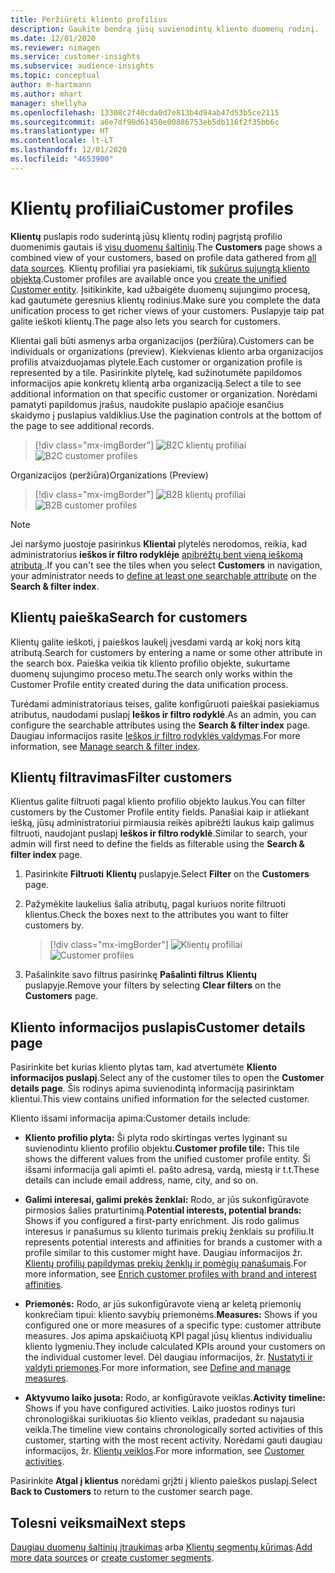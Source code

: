 ```yaml
---
title: Peržiūrėti kliento profilius
description: Gaukite bendrą jūsų suvienodintų kliento duomenų rodinį.
ms.date: 12/01/2020
ms.reviewer: nimagen
ms.service: customer-insights
ms.subservice: audience-insights
ms.topic: conceptual
author: m-hartmann
ms.author: mhart
manager: shellyha
ms.openlocfilehash: 13308c2f40cda0d7e813b4d94ab47d53b5ce2115
ms.sourcegitcommit: a6e7df90d61450e00886753eb5db116f2f35bb6c
ms.translationtype: HT
ms.contentlocale: lt-LT
ms.lasthandoff: 12/01/2020
ms.locfileid: "4653900"
---
```

# <a name="customer-profiles"></a><span data-ttu-id="af0ba-103">Klientų profiliai</span><span class="sxs-lookup"><span data-stu-id="af0ba-103">Customer profiles</span></span>

<span data-ttu-id="af0ba-104">**Klientų** puslapis rodo suderintą jūsų klientų rodinį pagrįstą profilio duomenimis gautais iš [visų duomenų šaltinių](data-sources.md).</span><span class="sxs-lookup"><span data-stu-id="af0ba-104">The **Customers** page shows a combined view of your customers, based on profile data gathered from [all data sources](data-sources.md).</span></span> <span data-ttu-id="af0ba-105">Klientų profiliai yra pasiekiami, tik [sukūrus sujungtą kliento objektą](data-unification.md).</span><span class="sxs-lookup"><span data-stu-id="af0ba-105">Customer profiles are available once you [create the unified Customer entity](data-unification.md).</span></span> <span data-ttu-id="af0ba-106">Įsitikinkite, kad užbaigėte duomenų sujungimo procesą, kad gautumėte geresnius klientų rodinius.</span><span class="sxs-lookup"><span data-stu-id="af0ba-106">Make sure you complete the data unification process to get richer views of your customers.</span></span> <span data-ttu-id="af0ba-107">Puslapyje taip pat galite ieškoti klientų.</span><span class="sxs-lookup"><span data-stu-id="af0ba-107">The page also lets you search for customers.</span></span>

<span data-ttu-id="af0ba-108">Klientai gali būti asmenys arba organizacijos (peržiūra).</span><span class="sxs-lookup"><span data-stu-id="af0ba-108">Customers can be individuals or organizations (preview).</span></span> <span data-ttu-id="af0ba-109">Kiekvienas kliento arba organizacijos profilis atvaizduojamas plytele.</span><span class="sxs-lookup"><span data-stu-id="af0ba-109">Each customer or organization profile is represented by a tile.</span></span> <span data-ttu-id="af0ba-110">Pasirinkite plytelę, kad sužinotumėte papildomos informacijos apie konkretų klientą arba organizaciją.</span><span class="sxs-lookup"><span data-stu-id="af0ba-110">Select a tile to see additional information on that specific customer or organization.</span></span> <span data-ttu-id="af0ba-111">Norėdami pamatyti papildomus įrašus, naudokite puslapio apačioje esančius skaidymo į puslapius valdiklius.</span><span class="sxs-lookup"><span data-stu-id="af0ba-111">Use the pagination controls at the bottom of the page to see additional records.</span></span>

> [!div class="mx-imgBorder"] 
> <span data-ttu-id="af0ba-112">![B2C klientų profiliai](media/profiles-customers.png "B2C klientų profiliai")</span><span class="sxs-lookup"><span data-stu-id="af0ba-112">![B2C customer profiles](media/profiles-customers.png "B2C customer profiles")</span></span>

<span data-ttu-id="af0ba-113">Organizacijos (peržiūra)</span><span class="sxs-lookup"><span data-stu-id="af0ba-113">Organizations (Preview)</span></span>
> [!div class="mx-imgBorder"] 
> <span data-ttu-id="af0ba-114">![B2B klientų profiliai](media/profile-customers-b2b.png "B2B klientų profiliai")</span><span class="sxs-lookup"><span data-stu-id="af0ba-114">![B2B customer profiles](media/profile-customers-b2b.png "B2B customer profiles")</span></span>

> [!NOTE]
> <span data-ttu-id="af0ba-115">Jei naršymo juostoje pasirinkus **Klientai** plytelės nerodomos, reikia, kad administratorius **ieškos ir filtro rodyklėje** [apibrėžtų bent vieną ieškomą atributą ](search-filter-index.md).</span><span class="sxs-lookup"><span data-stu-id="af0ba-115">If you can't see the tiles when you select **Customers** in navigation, your administrator needs to [define at least one searchable attribute](search-filter-index.md) on the **Search & filter index**.</span></span>

## <a name="search-for-customers"></a><span data-ttu-id="af0ba-116">Klientų paieška</span><span class="sxs-lookup"><span data-stu-id="af0ba-116">Search for customers</span></span>

<span data-ttu-id="af0ba-117">Klientų galite ieškoti, į paieškos laukelį įvesdami vardą ar kokį nors kitą atributą.</span><span class="sxs-lookup"><span data-stu-id="af0ba-117">Search for customers by entering a name or some other attribute in the search box.</span></span> <span data-ttu-id="af0ba-118">Paieška veikia tik kliento profilio objekte, sukurtame duomenų sujungimo proceso metu.</span><span class="sxs-lookup"><span data-stu-id="af0ba-118">The search only works within the Customer Profile entity created during the data unification process.</span></span>

<span data-ttu-id="af0ba-119">Turėdami administratoriaus teises, galite konfigūruoti paieškai pasiekiamus atributus, naudodami puslapį **Ieškos ir filtro rodyklė**.</span><span class="sxs-lookup"><span data-stu-id="af0ba-119">As an admin, you can configure the searchable attributes using the **Search & filter index** page.</span></span> <span data-ttu-id="af0ba-120">Daugiau informacijos rasite [Ieškos ir filtro rodyklės valdymas](search-filter-index.md).</span><span class="sxs-lookup"><span data-stu-id="af0ba-120">For more information, see [Manage search & filter index](search-filter-index.md).</span></span>

## <a name="filter-customers"></a><span data-ttu-id="af0ba-121">Klientų filtravimas</span><span class="sxs-lookup"><span data-stu-id="af0ba-121">Filter customers</span></span>

<span data-ttu-id="af0ba-122">Klientus galite filtruoti pagal kliento profilio objekto laukus.</span><span class="sxs-lookup"><span data-stu-id="af0ba-122">You can filter customers by the Customer Profile entity fields.</span></span> <span data-ttu-id="af0ba-123">Panašiai kaip ir atliekant iešką, jūsų administratoriui pirmiausia reikės apibrėžti laukus kaip galimus filtruoti, naudojant puslapį **Ieškos ir filtro rodyklė**.</span><span class="sxs-lookup"><span data-stu-id="af0ba-123">Similar to search, your admin will first need to define the fields as filterable using the **Search & filter index** page.</span></span>

1. <span data-ttu-id="af0ba-124">Pasirinkite **Filtruoti**  **Klientų** puslapyje.</span><span class="sxs-lookup"><span data-stu-id="af0ba-124">Select **Filter** on the **Customers** page.</span></span>

2. <span data-ttu-id="af0ba-125">Pažymėkite laukelius šalia atributų, pagal kuriuos norite filtruoti klientus.</span><span class="sxs-lookup"><span data-stu-id="af0ba-125">Check the boxes next to the attributes you want to filter customers by.</span></span>

   > [!div class="mx-imgBorder"] 
   > <span data-ttu-id="af0ba-126">![Klientų profiliai](media/profiles-customers3.png "Klientų profiliai")</span><span class="sxs-lookup"><span data-stu-id="af0ba-126">![Customer profiles](media/profiles-customers3.png "Customer profiles")</span></span>

3. <span data-ttu-id="af0ba-127">Pašalinkite savo filtrus pasirinkę **Pašalinti filtrus** **Klientų** puslapyje.</span><span class="sxs-lookup"><span data-stu-id="af0ba-127">Remove your filters by selecting **Clear filters** on the **Customers** page.</span></span>

##  <a name="customer-details-page"></a><span data-ttu-id="af0ba-128">Kliento informacijos puslapis</span><span class="sxs-lookup"><span data-stu-id="af0ba-128">Customer details page</span></span>

<span data-ttu-id="af0ba-129">Pasirinkite bet kurias kliento plytas tam, kad atvertumėte **Kliento informacijos puslapį**.</span><span class="sxs-lookup"><span data-stu-id="af0ba-129">Select any of the customer tiles to open the **Customer details page**.</span></span> <span data-ttu-id="af0ba-130">Šis rodinys apima suvienodintą informaciją pasirinktam klientui.</span><span class="sxs-lookup"><span data-stu-id="af0ba-130">This view contains unified information for the selected customer.</span></span>

<span data-ttu-id="af0ba-131">Kliento išsami informacija apima:</span><span class="sxs-lookup"><span data-stu-id="af0ba-131">Customer details include:</span></span>

-   <span data-ttu-id="af0ba-132">**Kliento profilio plyta:** Ši plyta rodo skirtingas vertes lyginant su suvienodintu kliento profilio objektu.</span><span class="sxs-lookup"><span data-stu-id="af0ba-132">**Customer profile tile:** This tile shows the different values from the unified customer profile entity.</span></span> <span data-ttu-id="af0ba-133">Ši išsami informacija gali apimti el. pašto adresą, vardą, miestą ir t.t.</span><span class="sxs-lookup"><span data-stu-id="af0ba-133">These details can include email address, name, city, and so on.</span></span> 

-   <span data-ttu-id="af0ba-134">**Galimi interesai, galimi prekės ženklai:** Rodo, ar jūs sukonfigūravote pirmosios šalies praturtinimą.</span><span class="sxs-lookup"><span data-stu-id="af0ba-134">**Potential interests, potential brands:** Shows if you configured a first-party enrichment.</span></span> <span data-ttu-id="af0ba-135">Jis rodo galimus interesus ir panašumus su kliento turimais prekių ženklais su profiliu.</span><span class="sxs-lookup"><span data-stu-id="af0ba-135">It represents potential interests and affinities for brands a customer with a profile similar to this customer might have.</span></span> <span data-ttu-id="af0ba-136">Daugiau informacijos žr. [Klientų profilių papildymas prekių ženklų ir pomėgių panašumais](enrichment-microsoft-graph.md).</span><span class="sxs-lookup"><span data-stu-id="af0ba-136">For more information, see [Enrich customer profiles with brand and interest affinities](enrichment-microsoft-graph.md).</span></span>

-   <span data-ttu-id="af0ba-137">**Priemonės:** Rodo, ar jūs sukonfigūravote vieną ar keletą priemonių konkrečiam tipui: kliento savybių priemonėms.</span><span class="sxs-lookup"><span data-stu-id="af0ba-137">**Measures:** Shows if you configured one or more measures of a specific type: customer attribute measures.</span></span> <span data-ttu-id="af0ba-138">Jos apima apskaičiuotą KPI pagal jūsų klientus individualiu kliento lygmeniu.</span><span class="sxs-lookup"><span data-stu-id="af0ba-138">They include calculated KPIs around your customers on the individual customer level.</span></span> <span data-ttu-id="af0ba-139">Dėl daugiau informacijos, žr. [Nustatyti ir valdyti priemones](measures.md).</span><span class="sxs-lookup"><span data-stu-id="af0ba-139">For more information, see [Define and manage measures](measures.md).</span></span>

-   <span data-ttu-id="af0ba-140">**Aktyvumo laiko jusota:** Rodo, ar konfigūravote veiklas.</span><span class="sxs-lookup"><span data-stu-id="af0ba-140">**Activity timeline:** Shows if you have configured activities.</span></span> <span data-ttu-id="af0ba-141">Laiko juostos rodinys turi chronologiškai surikiuotas šio kliento veiklas, pradedant su najausia veikla.</span><span class="sxs-lookup"><span data-stu-id="af0ba-141">The timeline view contains chronologically sorted activities of this customer, starting with the most recent activity.</span></span> <span data-ttu-id="af0ba-142">Norėdami gauti daugiau informacijos, žr. [Klientų veiklos](activities.md).</span><span class="sxs-lookup"><span data-stu-id="af0ba-142">For more information, see [Customer activities](activities.md).</span></span>

<span data-ttu-id="af0ba-143">Pasirinkite **Atgal į klientus** norėdami grįžti į kliento paieškos puslapį.</span><span class="sxs-lookup"><span data-stu-id="af0ba-143">Select **Back to Customers** to return to the customer search page.</span></span>

## <a name="next-steps"></a><span data-ttu-id="af0ba-144">Tolesni veiksmai</span><span class="sxs-lookup"><span data-stu-id="af0ba-144">Next steps</span></span>

<span data-ttu-id="af0ba-145">[Daugiau duomenų šaltinių įtraukimas](data-sources.md) arba [Klientų segmentų kūrimas](segments.md).</span><span class="sxs-lookup"><span data-stu-id="af0ba-145">[Add more data sources](data-sources.md) or [create customer segments](segments.md).</span></span>
